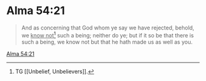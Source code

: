 # Alma 54:21

> And as concerning that God whom ye say we have rejected, behold, we <u>know not</u>[^a] such a being; neither do ye; but if it so be that there is such a being, we know not but that he hath made us as well as you.

[Alma 54:21](https://www.churchofjesuschrist.org/study/scriptures/bofm/alma/54?lang=eng&id=p21#p21)


[^a]: TG [[Unbelief, Unbelievers]].
